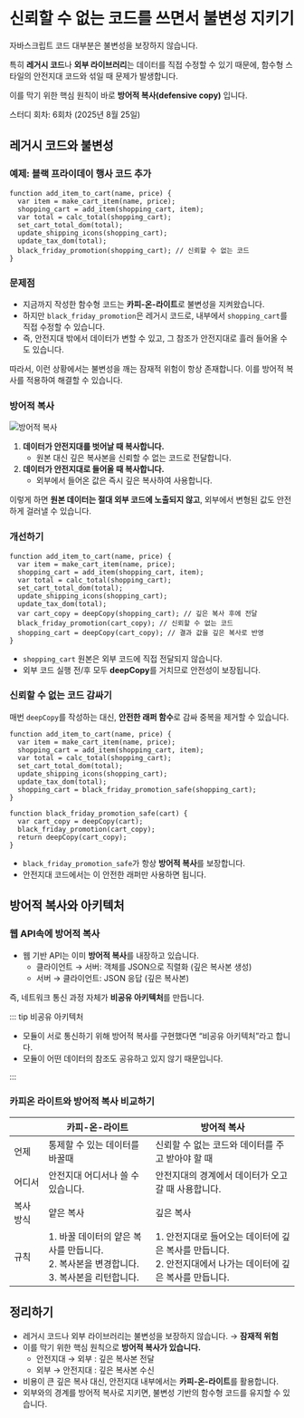 # 신뢰할 수 없는 코드를 쓰면서 불변성 지키기

자바스크립트 코드 대부분은 불변성을 보장하지 않습니다.

특히 **레거시 코드**나 **외부 라이브러리**는 데이터를 직접 수정할 수 있기 때문에, 함수형 스타일의 안전지대 코드와 섞일 때 문제가 발생합니다.

이를 막기 위한 핵심 원칙이 바로 **방어적 복사(defensive copy)** 입니다.

<span class="study-date"> 스터디 회차: 6회차 (2025년 8월 25일)</span>

## 레거시 코드와 불변성

### 예제: 블랙 프라이데이 행사 코드 추가

```tsx
function add_item_to_cart(name, price) {
  var item = make_cart_item(name, price);
  shopping_cart = add_item(shopping_cart, item);
  var total = calc_total(shopping_cart);
  set_cart_total_dom(total);
  update_shipping_icons(shopping_cart);
  update_tax_dom(total);
  black_friday_promotion(shopping_cart); // 신뢰할 수 없는 코드
}
```

### 문제점

- 지금까지 작성한 함수형 코드는 **카피-온-라이트**로 불변성을 지켜왔습니다.
- 하지만 `black_friday_promotion`은 레거시 코드로, 내부에서 `shopping_cart`를 직접 수정할 수 있습니다.
- 즉, 안전지대 밖에서 데이터가 변할 수 있고, 그 참조가 안전지대로 흘러 들어올 수도 있습니다.

따라서, 이런 상황에서는 불변성을 깨는 잠재적 위험이 항상 존재합니다. 이를 방어적 복사를 적용하여 해결할 수 있습니다.

### 방어적 복사

![방어적 복사](/images/7-1.webp)

1. **데이터가 안전지대를 벗어날 때 복사합니다.**
   - 원본 대신 깊은 복사본을 신뢰할 수 없는 코드로 전달합니다.
2. **데이터가 안전지대로 들어올 때 복사합니다.**
   - 외부에서 들어온 값은 즉시 깊은 복사하여 사용합니다.

이렇게 하면 **원본 데이터는 절대 외부 코드에 노출되지 않고**, 외부에서 변형된 값도 안전하게 걸러낼 수 있습니다.

### 개선하기

```tsx
function add_item_to_cart(name, price) {
  var item = make_cart_item(name, price);
  shopping_cart = add_item(shopping_cart, item);
  var total = calc_total(shopping_cart);
  set_cart_total_dom(total);
  update_shipping_icons(shopping_cart);
  update_tax_dom(total);
  var cart_copy = deepCopy(shopping_cart); // 깊은 복사 후에 전달
  black_friday_promotion(cart_copy); // 신뢰할 수 없는 코드
  shopping_cart = deepCopy(cart_copy); // 결과 값을 깊은 복사로 반영
}
```

- `shopping_cart` 원본은 외부 코드에 직접 전달되지 않습니다.
- 외부 코드 실행 전/후 모두 **deepCopy**를 거치므로 안전성이 보장됩니다.

### 신뢰할 수 없는 코드 감싸기

매번 `deepCopy`를 작성하는 대신, **안전한 래퍼 함수**로 감싸 중복을 제거할 수 있습니다.

```tsx
function add_item_to_cart(name, price) {
  var item = make_cart_item(name, price);
  shopping_cart = add_item(shopping_cart, item);
  var total = calc_total(shopping_cart);
  set_cart_total_dom(total);
  update_shipping_icons(shopping_cart);
  update_tax_dom(total);
  shopping_cart = black_friday_promotion_safe(shopping_cart);
}

function black_friday_promotion_safe(cart) {
  var cart_copy = deepCopy(cart);
  black_friday_promotion(cart_copy);
  return deepCopy(cart_copy);
}
```

- `black_friday_promotion_safe`가 항상 **방어적 복사**를 보장합니다.
- 안전지대 코드에서는 이 안전한 래퍼만 사용하면 됩니다.

## 방어적 복사와 아키텍처

### 웹 API속에 방어적 복사

- 웹 기반 API는 이미 **방어적 복사**를 내장하고 있습니다.
  - 클라이언트 → 서버: 객체를 JSON으로 직렬화 (깊은 복사본 생성)
  - 서버 → 클라이언트: JSON 응답 (깊은 복사본)

즉, 네트워크 통신 과정 자체가 **비공유 아키텍처**를 만듭니다.

::: tip 비공유 아키텍처

- 모듈이 서로 통신하기 위해 방어적 복사를 구현했다면 “비공유 아키텍처”라고 합니다.
- 모듈이 어떤 데이터의 참조도 공유하고 있지 않기 때문입니다.

:::

### 카피온 라이트와 방어적 복사 비교하기

|           | 카피-온-라이트                                                                                     | 방어적 복사                                                                                                      |
| --------- | -------------------------------------------------------------------------------------------------- | ---------------------------------------------------------------------------------------------------------------- |
| 언제      | 통제할 수 있는 데이터를 바꿀때                                                                     | 신뢰할 수 없는 코드와 데이터를 주고 받아야 할 때                                                                 |
| 어디서    | 안전지대 어디서나 쓸 수 있습니다.                                                                  | 안전지대의 경계에서 데이터가 오고 갈 때 사용합니다.                                                              |
| 복사 방식 | 얕은 복사                                                                                          | 깊은 복사                                                                                                        |
| 규칙      | 1. 바꿀 데이터의 얕은 복사를 만듭니다. <br/> 2. 복사본을 변경합니다. <br/> 3. 복사본을 리턴합니다. | 1. 안전지대로 들어오는 데이터에 깊은 복사를 만듭니다. <br/>2. 안전지대에서 나가는 데이터에 깊은 복사를 만듭니다. |

## 정리하기

- 레거시 코드나 외부 라이브러리는 불변성을 보장하지 않습니다. → **잠재적 위험**
- 이를 막기 위한 핵심 원칙으로 **방어적 복사가 있습니다.**
  - 안전지대 → 외부 : 깊은 복사본 전달
  - 외부 → 안전지대 : 깊은 복사본 수신
- 비용이 큰 깊은 복사 대신, 안전지대 내부에서는 **카피-온-라이트**를 활용합니다.
- 외부와의 경계를 방어적 복사로 지키면, 불변성 기반의 함수형 코드를 유지할 수 있습니다.
